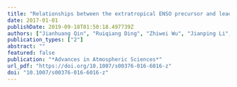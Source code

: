 ```yaml
---
title: "Relationships between the extratropical ENSO precursor and leading modes of atmospheric variability in the Southern Hemisphere"
date: 2017-01-01
publishDate: 2019-09-18T01:50:18.497739Z
authors: ["Jianhuang Qin", "Ruiqiang Ding", "Zhiwei Wu", "Jianping Li", "Sen Zhao"]
publication_types: ["2"]
abstract: ""
featured: false
publication: "*Advances in Atmospheric Sciences*"
url_pdf: "https://doi.org/10.1007/s00376-016-6016-z"
doi: "10.1007/s00376-016-6016-z"
---
```


